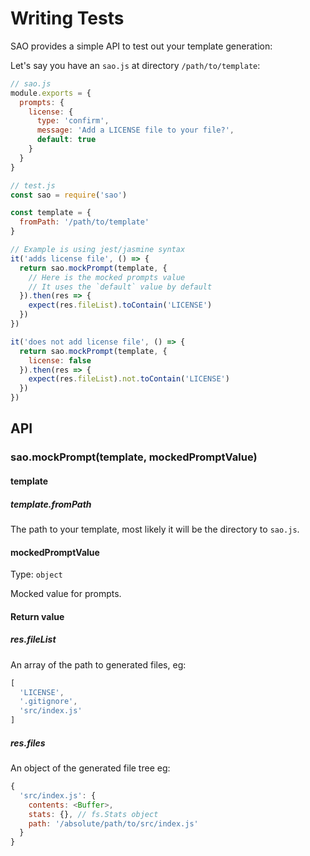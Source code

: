 # Writing Tests

SAO provides a simple API to test out your template generation:

Let's say you have an `sao.js` at directory `/path/to/template`:

```js
// sao.js
module.exports = {
  prompts: {
    license: {
      type: 'confirm',
      message: 'Add a LICENSE file to your file?',
      default: true
    }
  }
}
```

```js
// test.js
const sao = require('sao')

const template = {
  fromPath: '/path/to/template'
}

// Example is using jest/jasmine syntax
it('adds license file', () => {
  return sao.mockPrompt(template, {
    // Here is the mocked prompts value
    // It uses the `default` value by default
  }).then(res => {
    expect(res.fileList).toContain('LICENSE')
  })
})

it('does not add license file', () => {
  return sao.mockPrompt(template, {
    license: false
  }).then(res => {
    expect(res.fileList).not.toContain('LICENSE')
  })
})
```

## API

### sao.mockPrompt(template, mockedPromptValue)

#### template

##### template.fromPath

The path to your template, most likely it will be the directory to `sao.js`.

#### mockedPromptValue

Type: `object`

Mocked value for prompts.

#### Return value

##### res.fileList

An array of the path to generated files, eg:

```js
[
  'LICENSE',
  '.gitignore',
  'src/index.js'
]
```

##### res.files

An object of the generated file tree eg:

```js
{
  'src/index.js': {
    contents: <Buffer>,
    stats: {}, // fs.Stats object
    path: '/absolute/path/to/src/index.js'
  }
}
```
